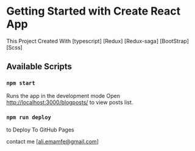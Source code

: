 # Getting Started with Create React App

This Project Created With
[typescript]
[Redux]
[Redux-saga]
[BootStrap]
[Scss]

## Available Scripts

### `npm start`

Runs the app in the development mode
Open [http://localhost:3000/blogposts/](http://localhost:3000/blogposts/) to view posts list.

### `npm run deploy`

to Deploy To GitHub Pages

contact me [ali.emamfe@gmail.com]
